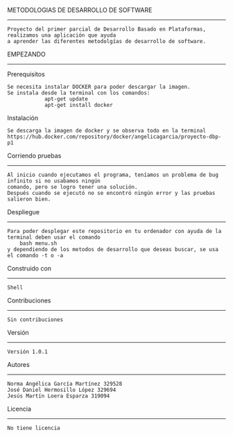 METODOLOGIAS DE DESARROLLO DE SOFTWARE

***
	Proyecto del primer parcial de Desarrollo Basado en Plataformas, realizamos una aplicación que ayuda
	a aprender las diferentes metodolgías de desarrollo de software.

EMPEZANDO
***
Prerequisitos

	Se necesita instalar DOCKER para poder descargar la imagen.
	Se instala desde la terminal con los comandos:
                apt-get update
                apt-get install docker

 Instalación

	Se descarga la imagen de docker y se observa todo en la terminal
	https://hub.docker.com/repository/docker/angelicagarcia/proyecto-dbp-p1

 Corriendo pruebas
***
	Al inicio cuando ejecutamos el programa, teníamos un problema de bug infinito si no usabamos ningún
	comando, pero se logro tener una solución.
	Después cuando se ejecutó no se encontró ningún error y las pruebas salieron bien.


 Despliegue
***
	Para poder desplegar este repositorio en tu ordenador con ayuda de la terminal deben usar el comando
		bash menu.sh
	y dependiendo de los metodos de desarrollo que deseas buscar, se usa el comando -t o -a 

 Construido con
***
	Shell

 Contribuciones
***
	Sin contribuciones

 Versión
***
	Versión 1.0.1

 Autores
***
	Norma Angélica García Martínez 329528
	José Daniel Hermosillo López 329694
	Jesús Martín Loera Esparza 319094

 Licencia
***
	No tiene licencia
